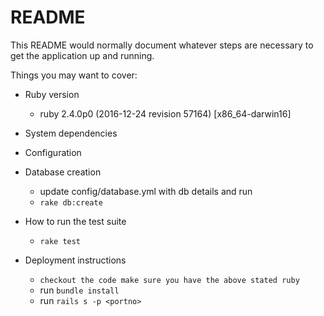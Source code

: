 # README

This README would normally document whatever steps are necessary to get the
application up and running.

Things you may want to cover:

* Ruby version
  - ruby 2.4.0p0 (2016-12-24 revision 57164) [x86_64-darwin16]

* System dependencies

* Configuration

* Database creation
  - update config/database.yml with db details and run
  - `rake db:create`

* How to run the test suite
  - `rake test`

* Deployment instructions
  - `checkout the code make sure you have the above stated ruby`
  - run `bundle install`
  - run `rails s -p <portno>`